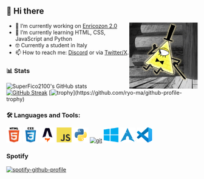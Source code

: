 ## :wave: Hi there

<img align="right" alt="SuperFico2100" width="180" src="https://github.com/SuperFico2100/SuperFico2100/blob/main/pfp.gif" />

- :telescope: I’m currently working on [Enricozon 2.0](https://github.com/Enricozon-Team/enricozon2.0) 
- :seedling: I’m currently learning HTML, CSS, JavaScript and Python
- :nerd_face: Currently a student in Italy 
- :mailbox: How to reach me: [Discord](https://discord.com/users/772229565002809354) or via [Twitter/X](https://twitter.com/SuperFico2100). 

### :bar_chart: Stats
![SuperFico2100's GitHub stats](https://github-readme-stats.vercel.app/api?username=SuperFico2100&show_icons=true&theme=dark)
[![GitHub Streak](https://github-readme-streak-stats-ivory-ten.vercel.app/?user=SuperFico2100&theme=dark)](https://git.io/streak-stats)
[![trophy](https://github-profile-trophy.vercel.app/?username=SuperFico2100&theme=onedark&row=1&rank=-?)](https://github.com/ryo-ma/github-profile-trophy)

### :hammer_and_wrench: Languages and Tools: 
<p align="left"> <a href="https://www.w3.org/html/" target="_blank" rel="noreferrer"> <img src="https://raw.githubusercontent.com/devicons/devicon/master/icons/html5/html5-original-wordmark.svg" alt="html5" width="40" height="40"/></a> <a href="https://www.w3schools.com/css/" target="_blank" rel="noreferrer"> <img src="https://raw.githubusercontent.com/devicons/devicon/master/icons/css3/css3-original-wordmark.svg" alt="css3" width="40" height="40"/></a> <a href="https://astro.build/"> <img src="https://raw.githubusercontent.com/devicons/devicon/refs/heads/master/icons/astro/astro-original.svg" alt="astro.build" width="40" height="40"/></a> <a href="https://developer.mozilla.org/en-US/docs/Web/JavaScript" target="_blank rel="noreferrer"> <img src="https://raw.githubusercontent.com/devicons/devicon/master/icons/javascript/javascript-original.svg" alt="javascript" width="40" height="40"/></a> <a href="https://www.python.org" target="_blank" rel="noreferrer"> <img src="https://raw.githubusercontent.com/devicons/devicon/master/icons/python/python-original.svg" alt="python" width="40" height="40"/></a> <a href="https://git-scm.com/" target="_blank" rel="noreferrer"> <img src="https://www.vectorlogo.zone/logos/git-scm/git-scm-icon.svg" alt="git" width="40" height="40"/></a> <a href="https://www.microsoft.com/en-us/windows/" target="_blank" rel="noreferrer"> <img src="https://raw.githubusercontent.com/devicons/devicon/master/icons/windows8/windows8-original.svg" alt="archlinux" width="40" height="40"/></a> <a href="https://archlinux.org/" target="_blank" rel="noreferrer"> <img src="https://raw.githubusercontent.com/devicons/devicon/master/icons/archlinux/archlinux-original.svg" alt="archlinux" width="40" height="40"/></a> <a href="https://code.visualstudio.com/" target="_blank rel="noreferrer"> <img src="https://raw.githubusercontent.com/devicons/devicon/master/icons/vscode/vscode-original.svg" alt="vscode" width="40" height="40"/></a> </p>

### Spotify

[![spotify-github-profile](https://spotify-github-profile.kittinanx.com/api/view?uid=edot2007&cover_image=true&theme=novatorem&show_offline=true&background_color=121212&interchange=false&bar_color=53b14f&bar_color_cover=false)](https://github.com/kittinan/spotify-github-profile)
